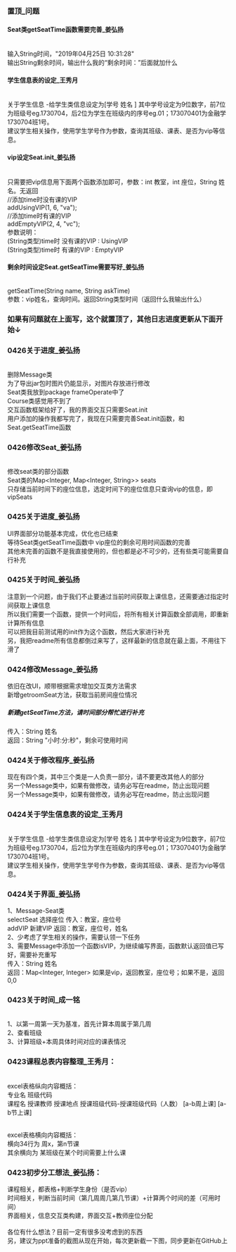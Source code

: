 ### 置顶_问题
#### Seat类getSeatTime函数需要完善_姜弘扬
<br> 输入String时间，"2019年04月25日 10:31:28"
<br> 输出String剩余时间，输出什么我的“剩余时间：”后面就加什么
#### 学生信息表的设定_王秀月
<br> 关于学生信息 -给学生类信息设定为[学号 姓名 ] 其中学号设定为9位数字，前7位为班级号eg.1730704，后2位为学生在班级内的序号eg.01；173070401为金融学1730704班1号。 
<br> 建议学生相关操作，使用学生学号作为参数，查询其班级、课表、是否为vip等信息。
#### vip设定Seat.init_姜弘扬

<br> 只需要把vip信息用下面两个函数添加即可，参数：int 教室，int 座位，String 姓名。无返回
<br> //添加time时没有课的VIP
<br> addUsingVIP(1, 6, "va");
<br> //添加time时有课的VIP
<br> addEmptyVIP(2, 4, "vc");
<br> 参数说明：
<br> (String类型)time时 没有课的VIP : UsingVIP
<br> (String类型)time时  有课的VIP  : EmptyVIP
#### 剩余时间设定Seat.getSeatTime需要写好_姜弘扬
<br> getSeatTime(String name, String askTime)
<br> 参数：vip姓名，查询时间。返回String类型时间（返回什么我输出什么）
### 如果有问题就在上面写，这个就置顶了，其他日志进度更新从下面开始↓

### 0426关于进度_姜弘扬
<br> 删除Message类
<br> 为了导出jar包时图片仍能显示，对图片存放进行修改
<br> Seat类我放到package frameOperate中了
<br> Course类感觉用不到了
<br> 交互函数框架给好了，我的界面交互只需要Seat.init
<br> 用户添加的操作我都写完了，我现在只需要完善Seat.init函数，和Seat.getSeatTime函数

### 0426修改Seat_姜弘扬
<br> 修改seat类的部分函数
<br> Seat类的Map<Integer, Map<Integer, String>> seats
<br> 只存储当前时间下的座位信息，选定时间下的座位信息只查询vip的信息，即vipSeats

### 0425关于进度_姜弘扬
UI界面部分功能基本完成，优化也已结束
<br> 等待Seat类getSeatTime函数中 vip座位的剩余可用时间函数的完善
<br> 其他未完善的函数不是我直接使用的，但也都是必不可少的，还有些类可能需要自行补充

### 0425关于时间_姜弘扬
注意到一个问题，由于我们不止要通过当前时间获取上课信息，还需要通过指定时间获取上课信息
<br> 所以我们需要一个函数，提供一个时间后，将所有相关计算函数全部调用，即重新计算所有信息
<br> 可以把我目前测试用的init作为这个函数，然后大家进行补充
<br> 另，我把readme所有信息都倒过来写了，这样最新的信息就在最上面，不用往下滑了

### 0424修改Message_姜弘扬
依旧在改UI，顺带根据需求增加交互类方法需求
<br>新增getroomSeat方法，获取当前房间座位情况

##### 新建getSeatTime方法，请时间部分帮忙进行补充
传入：String 姓名 
<br> 返回：String "小时:分:秒"，剩余可使用时间

### 0424关于修改程序_姜弘扬
现在有四个类，其中三个类是一人负责一部分，请不要更改其他人的部分 
<br> 另一个Message类中，如果有做修改，请务必写在readme，防止出现问题
<br> 另一个Message类中，如果有做修改，请务必写在readme，防止出现问题

### 0424关于学生信息表的设定_王秀月

<br> 关于学生信息 -给学生类信息设定为[学号 姓名 ] 其中学号设定为9位数字，前7位为班级号eg.1730704，后2位为学生在班级内的序号eg.01；173070401为金融学1730704班1号。 
<br> 建议学生相关操作，使用学生学号作为参数，查询其班级、课表、是否为vip等信息。

### 0424关于界面_姜弘扬
1、Message-Seat类
<br> selectSeat 选择座位 传入：教室，座位号 
<br> addVIP 新建VIP 返回：教室，座位号，姓名
<br> 2、少考虑了学生相关的操作，需要认领一下任务
<br> 3、需要Message中添加一个函数isVIP，为继续编写界面，函数默认返回值已写好，需要补充重写
<br> 传入：String 姓名 
<br> 返回：Map<Integer, Integer> 如果是vip，返回教室，座位号；如果不是，返回0,0

### 0423关于时间_成一铭
<br> 1、以第一周第一天为基准，首先计算本周属于第几周
<br> 2、查看班级
<br> 3、计算班级+本周具体时间对应的课表情况

### 0423课程总表内容整理_王秀月：

<br>excel表格纵向内容概括：
<br>专业名 班级代码
<br>课程名 授课教师 授课地点 授课班级代码-授课班级代码（人数） [a-b周上课]  [a-b节上课]

<br>excel表格横向内容概括：
<br>横向34行为 周x，第n节课
<br>其余横向为 某班级在某个时间需要上什么课

### 0423初步分工想法_姜弘扬：
课程相关，都表格+判断学生身份（是否vip）
<br> 时间相关，判断当前时间（第几周周几第几节课）+计算两个时间的差（可用时间）
<br> 界面相关，信息交互类构建，界面交互+教师座位分配
<br> <br> 各位有什么想法？目前一定有很多没考虑到的东西
<br> 另，建议为ppt准备的截图从现在开始，每次更新截一下图，同步更新在GitHub上
